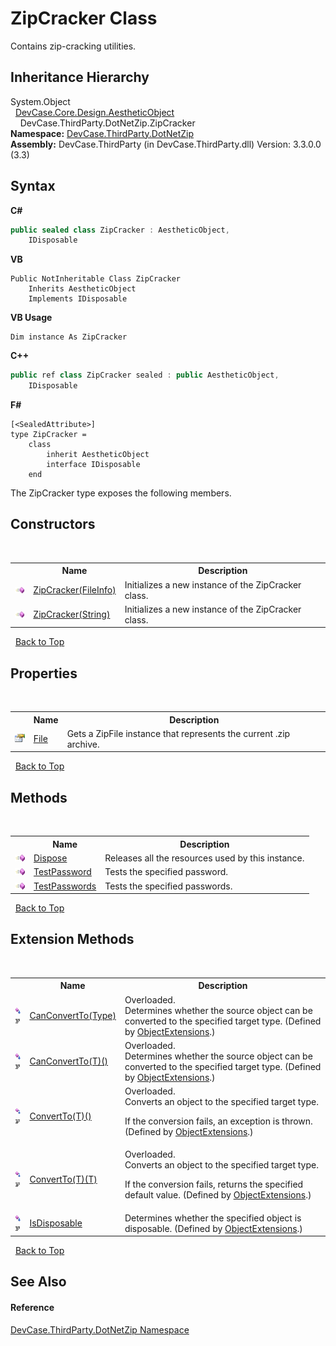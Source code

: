 # ZipCracker Class
 

Contains zip-cracking utilities.


## Inheritance Hierarchy
System.Object<br />&nbsp;&nbsp;<a href="T_DevCase_Core_Design_AestheticObject">DevCase.Core.Design.AestheticObject</a><br />&nbsp;&nbsp;&nbsp;&nbsp;DevCase.ThirdParty.DotNetZip.ZipCracker<br />
**Namespace:**&nbsp;<a href="N_DevCase_ThirdParty_DotNetZip">DevCase.ThirdParty.DotNetZip</a><br />**Assembly:**&nbsp;DevCase.ThirdParty (in DevCase.ThirdParty.dll) Version: 3.3.0.0 (3.3)

## Syntax

**C#**<br />
``` C#
public sealed class ZipCracker : AestheticObject, 
	IDisposable
```

**VB**<br />
``` VB
Public NotInheritable Class ZipCracker
	Inherits AestheticObject
	Implements IDisposable
```

**VB Usage**<br />
``` VB Usage
Dim instance As ZipCracker
```

**C++**<br />
``` C++
public ref class ZipCracker sealed : public AestheticObject, 
	IDisposable
```

**F#**<br />
``` F#
[<SealedAttribute>]
type ZipCracker =  
    class
        inherit AestheticObject
        interface IDisposable
    end
```

The ZipCracker type exposes the following members.


## Constructors
&nbsp;<table><tr><th></th><th>Name</th><th>Description</th></tr><tr><td>![Public method](media/pubmethod.gif "Public method")</td><td><a href="M_DevCase_ThirdParty_DotNetZip_ZipCracker__ctor">ZipCracker(FileInfo)</a></td><td>
Initializes a new instance of the ZipCracker class.</td></tr><tr><td>![Public method](media/pubmethod.gif "Public method")</td><td><a href="M_DevCase_ThirdParty_DotNetZip_ZipCracker__ctor_1">ZipCracker(String)</a></td><td>
Initializes a new instance of the ZipCracker class.</td></tr></table>&nbsp;
<a href="#zipcracker-class">Back to Top</a>

## Properties
&nbsp;<table><tr><th></th><th>Name</th><th>Description</th></tr><tr><td>![Public property](media/pubproperty.gif "Public property")</td><td><a href="P_DevCase_ThirdParty_DotNetZip_ZipCracker_File">File</a></td><td>
Gets a ZipFile instance that represents the current .zip archive.</td></tr></table>&nbsp;
<a href="#zipcracker-class">Back to Top</a>

## Methods
&nbsp;<table><tr><th></th><th>Name</th><th>Description</th></tr><tr><td>![Public method](media/pubmethod.gif "Public method")</td><td><a href="M_DevCase_ThirdParty_DotNetZip_ZipCracker_Dispose">Dispose</a></td><td>
Releases all the resources used by this instance.</td></tr><tr><td>![Public method](media/pubmethod.gif "Public method")</td><td><a href="M_DevCase_ThirdParty_DotNetZip_ZipCracker_TestPassword">TestPassword</a></td><td>
Tests the specified password.</td></tr><tr><td>![Public method](media/pubmethod.gif "Public method")</td><td><a href="M_DevCase_ThirdParty_DotNetZip_ZipCracker_TestPasswords">TestPasswords</a></td><td>
Tests the specified passwords.</td></tr></table>&nbsp;
<a href="#zipcracker-class">Back to Top</a>

## Extension Methods
&nbsp;<table><tr><th></th><th>Name</th><th>Description</th></tr><tr><td>![Public Extension Method](media/pubextension.gif "Public Extension Method")![Code example](media/CodeExample.png "Code example")</td><td><a href="M_DevCase_Core_Extensions_Object_ObjectExtensions_CanConvertTo">CanConvertTo(Type)</a></td><td>Overloaded.  
Determines whether the source object can be converted to the specified target type.
 (Defined by <a href="T_DevCase_Core_Extensions_Object_ObjectExtensions">ObjectExtensions</a>.)</td></tr><tr><td>![Public Extension Method](media/pubextension.gif "Public Extension Method")![Code example](media/CodeExample.png "Code example")</td><td><a href="M_DevCase_Core_Extensions_Object_ObjectExtensions_CanConvertTo__1">CanConvertTo(T)()</a></td><td>Overloaded.  
Determines whether the source object can be converted to the specified target type.
 (Defined by <a href="T_DevCase_Core_Extensions_Object_ObjectExtensions">ObjectExtensions</a>.)</td></tr><tr><td>![Public Extension Method](media/pubextension.gif "Public Extension Method")![Code example](media/CodeExample.png "Code example")</td><td><a href="M_DevCase_Core_Extensions_Object_ObjectExtensions_ConvertTo__1">ConvertTo(T)()</a></td><td>Overloaded.  
Converts an object to the specified target type. 

 If the conversion fails, an exception is thrown.
 (Defined by <a href="T_DevCase_Core_Extensions_Object_ObjectExtensions">ObjectExtensions</a>.)</td></tr><tr><td>![Public Extension Method](media/pubextension.gif "Public Extension Method")![Code example](media/CodeExample.png "Code example")</td><td><a href="M_DevCase_Core_Extensions_Object_ObjectExtensions_ConvertTo__1_1">ConvertTo(T)(T)</a></td><td>Overloaded.  
Converts an object to the specified target type. 

 If the conversion fails, returns the specified default value.
 (Defined by <a href="T_DevCase_Core_Extensions_Object_ObjectExtensions">ObjectExtensions</a>.)</td></tr><tr><td>![Public Extension Method](media/pubextension.gif "Public Extension Method")![Code example](media/CodeExample.png "Code example")</td><td><a href="M_DevCase_Core_Extensions_Object_ObjectExtensions_IsDisposable">IsDisposable</a></td><td>
Determines whether the specified object is disposable.
 (Defined by <a href="T_DevCase_Core_Extensions_Object_ObjectExtensions">ObjectExtensions</a>.)</td></tr></table>&nbsp;
<a href="#zipcracker-class">Back to Top</a>

## See Also


#### Reference
<a href="N_DevCase_ThirdParty_DotNetZip">DevCase.ThirdParty.DotNetZip Namespace</a><br />